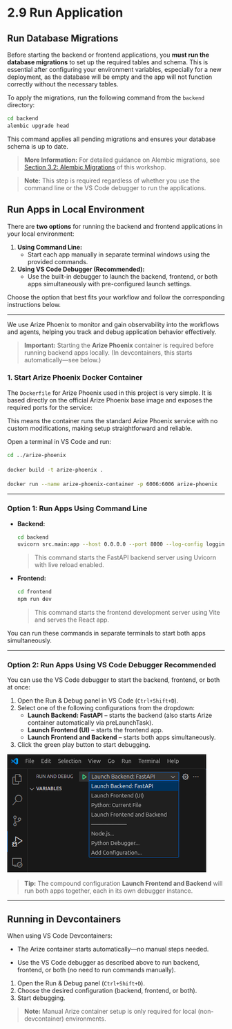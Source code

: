 # 2.9 Run Application

## Run Database Migrations

Before starting the backend or frontend applications, you **must run the database migrations** to set up the required tables and schema. This is essential after configuring your environment variables, especially for a new deployment, as the database will be empty and the app will not function correctly without the necessary tables.

To apply the migrations, run the following command from the `backend` directory:

```bash
cd backend
alembic upgrade head
```

This command applies all pending migrations and ensures your database schema is up to date.
> **More Information:** For detailed guidance on Alembic migrations, see [Section 3.2: Alembic Migrations](../03-Setting-Up-Data-in-PostgreSQL/02-Alembic-Migrations.md) of this workshop.

> **Note:** This step is required regardless of whether you use the command line or the VS Code debugger to run the applications.

## Run Apps in Local Environment

There are **two options** for running the backend and frontend applications in your local environment:

1. **Using Command Line:**
    - Start each app manually in separate terminal windows using the provided commands.
2. **Using VS Code Debugger (Recommended):**
    - Use the built-in debugger to launch the backend, frontend, or both apps simultaneously with pre-configured launch settings.

Choose the option that best fits your workflow and follow the corresponding instructions below.

---

We use Arize Phoenix to monitor and gain observability into the workflows and agents, helping you track and debug application behavior effectively.
 
> **Important:** Starting the **Arize Phoenix** container is required before running backend apps locally. (In devcontainers, this starts automatically—see below.)


### 1. Start Arize Phoenix Docker Container

The `Dockerfile` for Arize Phoenix used in this project is very simple. It is based directly on the official Arize Phoenix base image and exposes the required ports for the service:

This means the container runs the standard Arize Phoenix service with no custom modifications, making setup straightforward and reliable.

Open a terminal in VS Code and run:

```bash
cd ../arize-phoenix

docker build -t arize-phoenix .

docker run --name arize-phoenix-container -p 6006:6006 arize-phoenix
```

---

### Option 1: Run Apps Using Command Line

- **Backend:**
  ```bash
  cd backend
  uvicorn src.main:app --host 0.0.0.0 --port 8000 --log-config logging_config.yaml --reload
  ```
  > This command starts the FastAPI backend server using Uvicorn with live reload enabled.

- **Frontend:**
  ```bash
  cd frontend
  npm run dev
  ```
  > This command starts the frontend development server using Vite and serves the React app.


You can run these commands in separate terminals to start both apps simultaneously.

---

### Option 2: Run Apps Using VS Code Debugger **Recommended**

You can use the VS Code debugger to start the backend, frontend, or both at once:

1. Open the Run & Debug panel in VS Code (`Ctrl+Shift+D`).
2. Select one of the following configurations from the dropdown:
    - **Launch Backend: FastAPI** – starts the backend (also starts Arize container automatically via preLaunchTask).
    - **Launch Frontend (UI)** – starts the frontend app.
    - **Launch Frontend and Backend** – starts both apps simultaneously.
3. Click the green play button to start debugging.

![debugger-dropdown](../img/debugger-drop-down.png)

> **Tip:** The compound configuration **Launch Frontend and Backend** will run both apps together, each in its own debugger instance.

---

## Running in Devcontainers

When using VS Code Devcontainers:
- The Arize container starts automatically—no manual steps needed.

- Use the VS Code debugger as described above to run backend, frontend, or both (no need to run commands manually).

1. Open the Run & Debug panel (`Ctrl+Shift+D`).
2. Choose the desired configuration (backend, frontend, or both).
3. Start debugging.

> **Note:** Manual Arize container setup is only required for local (non-devcontainer) environments.

